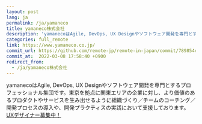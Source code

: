 ```yaml
---
layout: post
lang: ja
permalink: /ja/yamaneco
title: yamaneco株式会社
description: 'yamanecoはAgile, DevOps, UX Designやソフトウェア開発を専門とするプロフェッショナル集団です。東京を拠点に関東エリアの企業に対し、より価値のあるプロダクトやサービスを生み出せるように組織づくり／チームのコーチング／開発プロセスの導入や、開発プラクティスの実践において支援しております。UXデザイナー募集中！'
categories: full_remote
link: https://www.yamaneco.co.jp/
commit_url: https://github.com/remote-jp/remote-in-japan/commit/789854e7be2d86c2bf745bddd3dd6555beb9df10
commit_at:  2022-03-08 17:58:40 +0900
redirect_from:
  - /ja/yamaneco株式会社
---
```


<p>yamanecoはAgile, DevOps, UX Designやソフトウェア開発を専門とするプロフェッショナル集団です。東京を拠点に関東エリアの企業に対し、より価値のあるプロダクトやサービスを生み出せるように組織づくり／チームのコーチング／開発プロセスの導入や、開発プラクティスの実践において支援しております。<a href="https://www.yamaneco.co.jp/ux-designer%e5%8b%9f%e9%9b%86%e8%a6%81%e4%bb%b6/">UXデザイナー募集中！</a></p>
